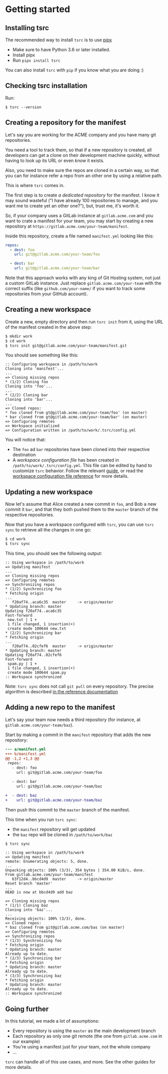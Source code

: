 # Getting started

## Installing tsrc

The recommended way to install `tsrc` is to use [pipx](https://pypa.github.io/pipx/)

* Make sure to have Python 3.6 or later installed.
* Install pipx
* Run `pipx install tsrc`

You can also install `tsrc` with `pip` if you know what you are doing :)

## Checking tsrc installation

Run:

```
$ tsrc --version
```

## Creating a repository for the manifest

Let's say you are working for the ACME company and you have many git repositories.

You need a tool to track them, so that if a new repository is created, all developers
can get a clone on their development machine quickly, without having to look up its URL
or even *know* it exists.

Also, you need to make sure the repos are cloned in a certain way, so that you can
for instance refer a repo from an other one by using a relative path.

This is where `tsrc` comes in.

The first step is to create *a dedicated repository* for the manifest. I know it may sound
wasteful ("I have already 100 repositories to manage, and you want me to create yet an other one?"),
but, trust me, it's worth it.

So, if your company uses a GitLab instance at `gitlab.acme.com` and you want to crate a manifest
for your team, you may start by creating a new repository at `https://gitlab.acme.com/your-team/manifest`.

Inside this repository, create a file named `manifest.yml` looking like this:

```yaml
repos:
  - dest: foo
    url: git@gitlab.acme.com/your-team/foo

  - dest: bar
    url: git@gitlab.acme.com/your-team/bar
```

Note that this approach works with any king of Git Hosting system, not
just a custom GitLab instance. Just replace `gitlab.acme.com/your-team`
with the correct suffix (like `github.com/your-name/` if you want to
track some repositories from your GitHub account).

## Creating a new workspace

Create a new, empty directory and then run `tsrc init` from it, using the URL of
the manifest created in the above step:

```bash
$ mkdir work
$ cd work
$ tsrc init git@gitlab.acme.com/your-team/manifest.git
```

You should see something like this:

```text
:: Configuring workspace in /path/to/work
Cloning into 'manifest'...
...
=> Cloning missing repos
* (1/2) Cloning foo
Cloning into 'foo'...
...
* (2/2) Cloning bar
Cloning into 'bar'...
...
=> Cloned repos:
* foo cloned from gt@gitlab.acme.com/your-team/foo' (on master)
* bar cloned from gt@gitlab.acme.com/your-team/bar' (on master)
=> Configuring remotes
=> Workspace initialized
=> Configuration written in /path/to/work/.tsrc/config.yml
```

You will notice that:

* The `foo` ad `bar` repositories have been cloned into their respective destination
* A *workspace configuration file* has been created in `/path/to/work/.tsrc/config.yml`. This
  file can be edited by hand to customize `tsrc` behavior. Follow the relevant [guide](guide/workspace-config.md),
  or read the [workspace configuration file reference](ref/workspace-config.md) for more details.

## Updating a new workspace

Now let's assume that Alice created a new commit in `foo`, and Bob a new commit it `bar`, and
that they both pushed them to the `master` branch of the respective repositories.

Now that you have a workspace configured with `tsrc`, you can use `tsrc sync` to retrieve all the changes
in one go:

```bash
$ cd work
$ tsrc sync
```

This time, you should see the following output:

```text
:: Using workspace in /path/to/work
=> Updating manifest
...
=> Cloning missing repos
=> Configuring remotes
=> Synchronizing repos
* (1/2) Synchronizing foo
* Fetching origin
...
   f20af74..aca6c35  master     -> origin/master
* Updating branch: master
Updating f20af74..aca6c35
Fast-forward
 new.txt | 1 +
 1 file changed, 1 insertion(+)
 create mode 100644 new.txt
* (2/2) Synchronizing bar
* Fetching origin
...
   f20af74..02cfef6  master     -> origin/master
* Updating branch: master
Updating f20af74..02cfef6
Fast-forward
 spam.py | 1 +
 1 file changed, 1 insertion(+)
 create mode 100644 spam.py
:: Workspace synchronized
```

Note: `tsrc sync` does not call `git pull` on every repository. The precise algorithm is described
[in the reference documentation](ref/sync.md)

## Adding a new repo to the manifest

Let's say your team now needs a third repository (for instance, at `gitlab.acme.com/your-team/baz`).

Start by making a commit in the `manifest` repository that adds the new repository:

```diff
--- a/manifest.yml
+++ b/manifest.yml
@@ -1,2 +1,3 @@
 repos:
   - dest: foo
     url: git@gitlab.acme.com/your-team/foo

   - dest: bar
     url: git@gitlab.acme.com/your-team/baz

+  - dest: baz
+    url: git@gitlab.acme.com/your-team/baz
```

Then push this commit to the `master` branch of the manifest.

This time when you run `tsrc sync`:

* the `manifest` repository will get updated
* the `baz` repo will be cloned in `/path/to/work/baz`

```bash
$ tsrc sync
```

```text
:: Using workspace in /path/to/work
=> Updating manifest
remote: Enumerating objects: 5, done.
...
Unpacking objects: 100% (3/3), 354 bytes | 354.00 KiB/s, done.
From gitlab.acme.com/your-team/manifest
   63f12d4..bbcd4d9  master     -> origin/master
Reset branch 'master'
...
HEAD is now at bbcd4d9 add baz

=> Cloning missing repos
* (1/1) Cloning baz
Cloning into 'baz'...
...
Receiving objects: 100% (3/3), done.
=> Cloned repos:
* baz cloned from git@gitlab.acme.com/bas (on master)
=> Configuring remotes
=> Synchronizing repos
* (1/3) Synchronizing foo
* Fetching origin
* Updating branch: master
Already up to date.
* (2/3) Synchronizing bar
* Fetching origin
* Updating branch: master
Already up to date.
* (3/3) Synchronizing baz
* Fetching origin
* Updating branch: master
Already up to date.
:: Workspace synchronized
```

## Going further

In this tutorial, we made a lot of assumptions:

* Every repository is using the `master` as the main development branch
* Each repository as only one git remote (the one from `gitlab.acme.com` in our example)
* You're using a manifest just for your team, not the whole company
* ...

`tsrc` can handle all of this use cases, and more. See the other guides for more details.

